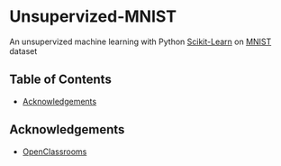# Unsupervized-MNIST
An unsupervized machine learning with Python [Scikit-Learn](https://scikit-learn.org/stable/) on [MNIST](https://en.wikipedia.org/wiki/MNIST_database) dataset

## Table of Contents
* [Acknowledgements](#acknowledgements)

## Acknowledgements
* [OpenClassrooms](https://openclassrooms.com/fr/courses/4379436-explorez-vos-donnees-avec-des-algorithmes-non-supervises)

